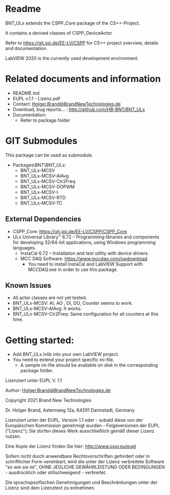 Readme
======
BNT\_ULx extends the CSPP_Core package of the CS++-Project. 

It contains a derived classes of CSPP\_DeviceActor

Refer to https://git.gsi.de/EE-LV/CSPP for CS++ project overview, details and documentation.

LabVIEW 2020 is the currently used development environment.

Related documents and information
=================================
- README.md
- EUPL v.1.1 - Lizenz.pdf
- Contact: Holger.Brand@BrandNewTechnologies.de
- Download, bug reports... : http://github.com/HB-BNT/BNT_ULx
- Documentation:
  - Refer to package folder

GIT Submodules
==============
This package can be used as submodule.

- Packages\BNT\BNT_ULx:
  - BNT_ULx-MCSV
  - BNT_ULx-MCSV-AIAvg
  - BNT_ULx-MCSV-Ctr2Freq
  - BNT_ULx-MCSV-DOPWM
  - BNT_ULx-MCSV-I
  - BNT_ULx-MCSV-RTD
  - BNT_ULx-MCSV-TC

External Dependencies
---------------------
- CSPP\_Core: https://git.gsi.de/EE-LV/CSPP/CSPP_Core
- ULx Universal Library™ 6.72 – Programming libraries and components for developing 32/64-bit applications, using Windows programming languages.
	- InstaCal 6.72 – Installation and test utility with device drivers.
	- MCC DAQ Software: https://www.mccdaq.com/swdownload
	   - You need to install InstaCal and LabVIEW Support with MCCDAQ.exe in order to use this package.
  
Known Issues
------------
- All actor classes are not yet tested.
- BNT_ULx-MCSV: AI, AO , DI, DO, Counter seems to work.
- BNT_ULx-MCSV-AIAvg: It works.
- BNT_ULx-MCSV-Ctr2Freq: Same configuration for all counters at this time.

Getting started:
=================================
- Add BNT_ULx.lvlib into your own LabVIEW project.
- You need to extend your project specific ini-file.
  - A sample ini-file should be available on disk in the corresponding package folder.

Lizenziert unter EUPL V. 1.1 
  
Author: Holger.Brand@BrandNewTechnologies.de

Copyright 2021  Brand New Technologies

Dr. Holger Brand, Asternweg 12a, 64291 Darmstadt, Germany

Lizenziert unter der EUPL, Version 1.1 oder - sobald diese von der Europäischen Kommission genehmigt wurden - Folgeversionen der EUPL ("Lizenz"); Sie dürfen dieses Werk ausschließlich gemäß dieser Lizenz nutzen.

Eine Kopie der Lizenz finden Sie hier: http://www.osor.eu/eupl

Sofern nicht durch anwendbare Rechtsvorschriften gefordert oder in schriftlicher Form vereinbart, wird die unter der Lizenz verbreitete Software "so wie sie ist", OHNE JEGLICHE GEWÄHRLEISTUNG ODER BEDINGUNGEN - ausdrücklich oder stillschweigend - verbreitet.

Die sprachspezifischen Genehmigungen und Beschränkungen unter der Lizenz sind dem Lizenztext zu entnehmen.